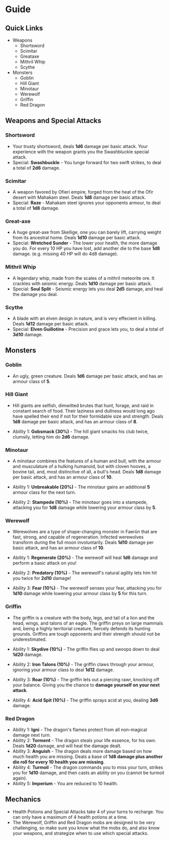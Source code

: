 # Guide
## Quick Links
- Weapons
    - Shortsword
    - Scimitar
    - Greataxe
    - Mithril Whip
    - Scythe
- Monsters
    - Goblin
    - Hill Giant
    - Minotaur
    - Werewolf
    - Griffin
    - Red Dragon

## Weapons and Special Attacks

### Shortsword

- Your trusty shortsword, deals **1d6** damage per basic attack. Your experience with the weapon grants you the Swashbluckle special attack.
- Special: **Swashbuckle** - You lunge forward for two swift strikes, to deal a total of **2d6** damage.

### Scimitar

- A weapon favored by Ofieri empire, forged from the heat of the Ofir desert with Mahakam steel. Deals **1d8** damage per basic attack.
- Special: **Raze** - Mahakam steel ignores your opponents armour, to deal a total of **1d8** damage.

### Great-axe

- A huge great-axe from Skellige, one you can barely lift, carrying weight from its ancestral home. Deals **1d10** damage per basic attack.
- Special: **Wretched Sunder** - The lower your health, the more damage you do. For every 10 HP you have lost, add another die to the base **1d8** damage. (e.g. missing 40 HP will do 4d8 damage).

### Mithril Whip

- A legendary whip, made from the scales of a mithril meteorite ore. It crackles with seismic energy. Deals **1d10** damage per basic attack.
- Special: **Soul Split** - Seismic energy lets you deal **2d5** damage, and heal the damage you deal.

 ### Scythe

 - A blade with an elven design in nature, and is very effecient in killing. Deals **1d12** damage per basic attack.
 - Special: **Elven Guillotine** - Precision and grace lets you, to deal a total of **3d10** damage.

## Monsters

### Goblin 

- An ugly, green creature. Deals **1d6** damage per basic attack, and has an armour class of **5**. 

### Hill Giant

- Hill giants are selfish, dimwitted brutes that hunt, forage, and raid in constant search of food. Their laziness and dullness would long ago have spelled their end if not for their formidable size and strength. Deals **1d8** damage per basic attack, and has an armour class of **8**. 

- Ability 1: **Gobsmack (30%)** - The hill giant smacks his club twice, clumsily, letting him do **2d6** damage.

### Minotaur

- A minotaur combines the features of a human and bull, with the armour and musculature of a hulking humanoid, but with cloven hooves, a bovine tail, and, most distinctive of all, a bull's head. Deals **1d8** damage per basic attack, and has an armour class of **10**. 

- Ability 1: **Unbreakable (20%)** - The minotaur gains an additional **5** armour class for the next turn.
- Ability 2: **Stampede (10%)** - The minotaur goes into a stampede, attacking you for **1d8** damage while lowering your armour class by **5**.

### Werewolf

- Werewolves are a type of shape-changing monster in Faerûn that are fast, strong, and capable of regeneration. Infected werewolves transform during the full moon involuntarily. Deals **1d10** damage per basic attack, and has an armour class of **10**.

- Ability 1: **Regenerate (20%)** - The werewolf will heal **1d6** damage and perform a basic attack on you!
- Ability 2: **Predatory (10%)** - The werewolf's natural agility lets him hit you twice for **2d10** damage!
- Ability 3: **Fear (10%)** - The werewolf senses your fear, attacking you for **1d10** damage while lowering your armour class by **5** for this turn.

### Griffin

- The griffin is a creature with the body, legs, and tail of a lion and the head, wings, and talons of an eagle. The griffin preys on large mammals and, being a highly territorial creature, fiercely defends its hunting grounds. Griffins are tough opponents and their strength should not be underestimated.

- Ability 1: **Skydive (10%)** - The griffin flies up and swoops down to deal **1d20** damage.
- Ability 2: **Iron Talons (10%)** - The griffin claws through your armour, ignoring your armour class to deal **1d12** damage.
- Ability 3: **Roar (10%)** - The griffin lets out a piercing rawr, knocking off your balance. Giving you the chance to **damage yourself on your next attack**.
- Ability 4: **Acid Spit (10%)** - The griffin sprays acid at you, dealing **3d6** damage.

### Red Dragon

- Ability 1: **Igni** - The dragon's flames protect from all non-magical damage next turn.
- Ability 2: **Torment** - The dragon steals your life essence, for his own. Deals **1d20** damage, and will heal the damage dealt.
- Ability 3: **Anguish** - The dragon deals more damage based on how much health you are missing. Deals a base of **1d8 damage plus another die roll for every 10 health you are missing**.
- Ability 4: **Turmoil** - The dragon commands you to miss your turn, strikes you for **1d10** damage, and then casts an ability on you (cannot be turmoil again).
- Ability 5: **Imperium** - You are reduced to 10 health.

## Mechanics

- Health Potions and Special Attacks take 4 of your turns to recharge. You can only have a maximum of 4 health potions at a time.
- The Werewolf, Griffin and Red Dragon mobs are designed to be very challenging, so make sure you know what the mobs do, and also know your weapons, and strategize when to use which special attacks.